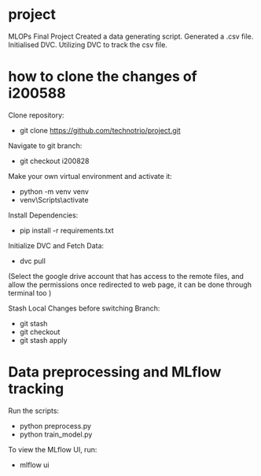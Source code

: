 # project
MLOPs Final Project
Created a data generating script.
Generated a .csv file.
Initialised DVC.
Utilizing DVC to track the csv file.


# how to clone the changes of i200588 

Clone repository:
 - git clone https://github.com/technotrio/project.git

Navigate to git branch:
 - git checkout i200828

Make your own virtual environment and activate it:
 - python -m venv venv 
 - venv\Scripts\activate 

Install Dependencies: 
 - pip install -r requirements.txt

Initialize DVC and Fetch Data:
 - dvc pull

(Select the google drive account that has access to the remote files, and allow the permissions once redirected to web page,
 it can be done through terminal too )

Stash Local Changes before switching Branch:
 - git stash
 - git checkout <branch-name>
 - git stash apply

 

# Data preprocessing and MLflow tracking

Run the scripts:
 - python preprocess.py
 - python train_model.py

To view the MLflow UI, run:
 - mlflow ui


